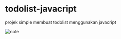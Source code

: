 # todolist-javacript
projek simple membuat todolist menggunakan javacript

![note](https://github.com/bymunajat/todolist-javacript/assets/109524506/86ab86e5-c941-4217-9065-3adf0c8a1450)
